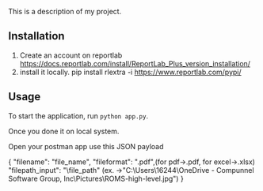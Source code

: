 This is a description of my project.

## Installation

1. Create an account on reportlab 
    https://docs.reportlab.com/install/ReportLab_Plus_version_installation/
2. install it locally.
    pip install rlextra -i https://www.reportlab.com/pypi/



## Usage

To start the application, run `python app.py`.

Once you done it on local system.

Open your postman app use this JSON payload

{
    "filename": "file_name",
    "fileformat": ".pdf",(for pdf->.pdf, for excel->.xlsx)
    "filepath_input": "\file_path" (ex. ->"C:\\Users\\16244\\OneDrive - Compunnel Software Group, Inc\\Pictures\\ROMS-high-level.jpg\")
}